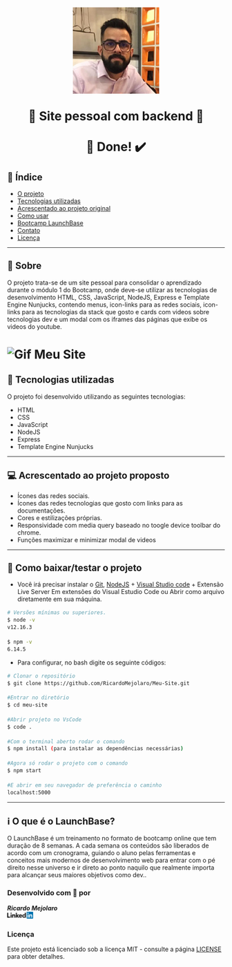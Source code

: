 <h1 align=center>
<img src="public/assets/imagem-perfil.jpg" alt="Imagem perfil" width="200">

🚀 Site pessoal com backend 🚀 <br/> <br/> 🚀 Done! ✔️
</h1>

## 📑️ Índice

- [O projeto](#📝️-Sobre)
- [Tecnologias utilizadas](#🚀️-Tecnologias-utilizadas)
- [Acrescentado ao projeto original](#💻️-Acrescentado-ao-projeto-original)
- [Como usar](#💾️-Como-baixar/testar-o-projeto)
- [Bootcamp LaunchBase](#-ℹ️-O-que-é-o-LaunchBase-Bootcamp)
- [Contato](#-Desenvolvido-com-💙️-por)
- [Licença](#-Licença)

---

## 📝️ Sobre

O projeto trata-se de um site pessoal para consolidar o aprendizado durante o 
módulo 1 do Bootcamp, onde deve-se utilizar as tecnologias de desenvolvimento HTML, CSS, JavaScript, NodeJS, Express e Template Engine Nunjucks, contendo menus, icon-links 
para as redes sociais, icon-links para as tecnologias da stack que gosto e cards com videos sobre tecnologias dev e um modal com os iframes das páginas que exibe os videos do youtube.

<h1>
<img src="public/assets/meu-site.gif" alt="Gif Meu Site">
</h1>

## 🚀️ Tecnologias utilizadas

O projeto foi desenvolvido utilizando as seguintes tecnologias:

- HTML
- CSS
- JavaScript
- NodeJS
- Express
- Template Engine Nunjucks

---

## 💻️ Acrescentado ao projeto proposto

- Ícones das redes sociais.
- Ícones das redes tecnologias que gosto com links para as documentações.
- Cores e estilizações próprias.
- Responsividade com media query baseado no toogle device toolbar do chrome.
- Funções maximizar e minimizar modal de videos

---

## 💾️ Como baixar/testar o projeto

- Você irá precisar instalar o [Git](https://git-scm.com/), [NodeJS](https://nodejs.org/pt-br/download/) + [Visual Studio code](https://code.visualstudio.com/) + Extensão Live Server Em extensões do Visual Estudio Code ou Abrir como arquivo diretamente em sua máquina.

```bash
# Versões mínimas ou superiores.
$ node -v
v12.16.3

$ npm -v
6.14.5
```

- Para configurar, no bash digite os seguinte códigos:

```bash
# Clonar o repositório
$ git clone https://github.com/RicardoMejolaro/Meu-Site.git

#Entrar no diretório
$ cd meu-site

#Abrir projeto no VsCode
$ code .

#Com o terminal aberto rodar o comando
$ npm install (para instalar as dependências necessárias)

#Agora só rodar o projeto com o comando
$ npm start

#E abrir em seu navegador de preferência o caminho
localhost:5000

```

---

## ℹ️ O que é o LaunchBase?

O LaunchBase é um treinamento no formato de bootcamp online que tem duração de 8 semanas. A cada semana os conteúdos são liberados de acordo com um cronograma, guiando o aluno pelas ferramentas e conceitos mais modernos de desenvolvimento web para entrar com o pé direito nesse universo e ir direto ao ponto naquilo que realmente importa para alcançar seus maiores objetivos como dev..


### Desenvolvido com 💙️ por

***Ricardo Mejolaro*** 
<br/> 
<a href="https://www.linkedin.com/in/ricardo-mejolaro/">
<img src="public/assets/linkedin.png">
</a>

### Licença

Este projeto está licenciado sob a licença MIT - consulte a página [LICENSE](https://opensource.org/licenses/MIT) para obter detalhes.
